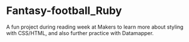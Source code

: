 # Fantasy-football_Ruby

A fun project during reading week at Makers to learn more about styling with CSS/HTML, and also further practice with Datamapper.                        
